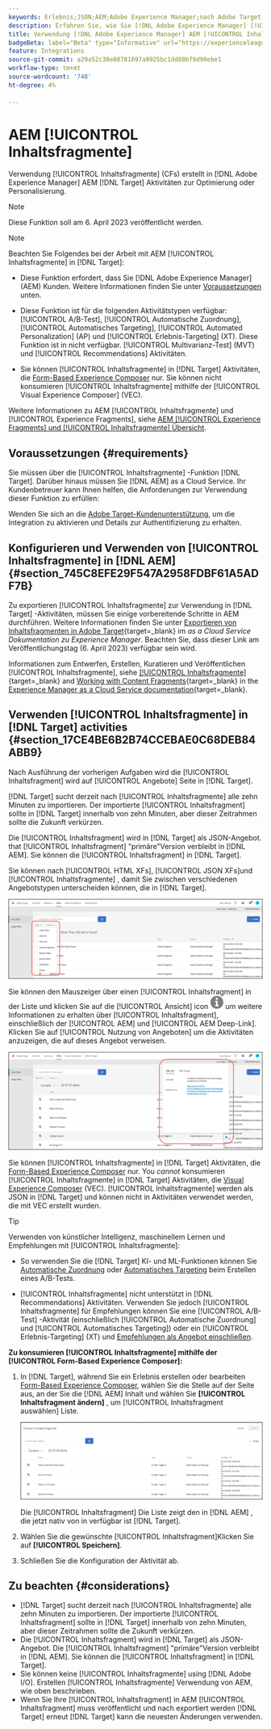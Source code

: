 ```yaml
---
keywords: Erlebnis;JSON;AEM;Adobe Experience Manager;nach Adobe Target exportieren;Inhaltsfragmente;Fragmente;CF;cf
description: Erfahren Sie, wie Sie [!DNL Adobe Experience Manager] [!UICONTROL Inhaltsfragmente] in [!DNL Adobe Target] Aktivitäten.
title: Verwendung [!DNL Adobe Experience Manager] AEM [!UICONTROL Inhaltsfragmente]?
badgeBeta: label="Beta" type="Informative" url="https://experienceleague.adobe.com/docs/target/using/introduction/intro.html#beta newtab=true" tooltip="What are Target Beta release features?"
feature: Integrations
source-git-commit: a29a52c38e80781697a9925bc1dd88bf9d99ebe1
workflow-type: tm+mt
source-wordcount: '748'
ht-degree: 4%

---
```


# AEM [!UICONTROL Inhaltsfragmente]

Verwendung [!UICONTROL Inhaltsfragmente] (CFs) erstellt in [!DNL Adobe Experience Manager] AEM [!DNL Target] Aktivitäten zur Optimierung oder Personalisierung.

>[!NOTE]
>
>Diese Funktion soll am 6. April 2023 veröffentlicht werden.


>[!NOTE]
>
>Beachten Sie Folgendes bei der Arbeit mit AEM [!UICONTROL Inhaltsfragmente] in [!DNL Target]:
> 
>* Diese Funktion erfordert, dass Sie [!DNL Adobe Experience Manager] (AEM) Kunden. Weitere Informationen finden Sie unter [Voraussetzungen](#section_AE6F0971E1574B3AA324003599B96E5A) unten.
>
>* Diese Funktion ist für die folgenden Aktivitätstypen verfügbar: [!UICONTROL A/B-Test], [!UICONTROL Automatische Zuordnung], [!UICONTROL Automatisches Targeting], [!UICONTROL Automated Personalization] (AP) und [!UICONTROL Erlebnis-Targeting] (XT). Diese Funktion ist in nicht verfügbar. [!UICONTROL Multivarianz-Test] (MVT) und [!UICONTROL Recommendations] Aktivitäten.
>
>* Sie können [!UICONTROL Inhaltsfragmente] in [!DNL Target] Aktivitäten, die [Form-Based Experience Composer](/help/main/c-experiences/form-experience-composer.md) nur. Sie können nicht konsumieren [!UICONTROL Inhaltsfragmente] mithilfe der [!UICONTROL Visual Experience Composer] (VEC).


Weitere Informationen zu AEM [!UICONTROL Inhaltsfragmente] und [!UICONTROL Experience Fragments], siehe [AEM [!UICONTROL Experience Fragments] und [!UICONTROL Inhaltsfragmente] Übersicht](/help/main/c-integrating-target-with-mac/aem/aem-experience-and-content-fragments.md).

## Voraussetzungen  {#requirements}

Sie müssen über die [!UICONTROL Inhaltsfragmente] -Funktion [!DNL Target]. Darüber hinaus müssen Sie [!DNL AEM] as a Cloud Service. Ihr Kundenbetreuer kann Ihnen helfen, die Anforderungen zur Verwendung dieser Funktion zu erfüllen:

Wenden Sie sich an die [Adobe Target-Kundenunterstützung](/help/main/cmp-resources-and-contact-information.md#reference_ACA3391A00EF467B87930A450050077C), um die Integration zu aktivieren und Details zur Authentifizierung zu erhalten.

## Konfigurieren und Verwenden von [!UICONTROL Inhaltsfragmente] in [!DNL AEM] {#section_745C8EFE29F547A2958FDBF61A5ADF7B}

Zu exportieren [!UICONTROL Inhaltsfragmente] zur Verwendung in [!DNL Target] -Aktivitäten, müssen Sie einige vorbereitende Schritte in AEM durchführen. Weitere Informationen finden Sie unter [Exportieren von Inhaltsfragmenten in Adobe Target](https://experienceleague.adobe.com/docs/experience-manager-cloud-service/content/sites/integrations/content-fragments-target.html){target=_blank} im *as a Cloud Service Dokumentation zu Experience Manager*. Beachten Sie, dass dieser Link am Veröffentlichungstag (6. April 2023) verfügbar sein wird.

Informationen zum Entwerfen, Erstellen, Kuratieren und Veröffentlichen [!UICONTROL Inhaltsfragmente], siehe [[!UICONTROL Inhaltsfragmente]](https://experienceleague.adobe.com/docs/experience-manager-cloud-service/content/sites/authoring/fundamentals/content-fragments.html?lang=en){target=_blank} and [Working with Content Fragments](https://experienceleague.adobe.com/docs/experience-manager-cloud-service/content/sites/administering/content-fragments/content-fragments.html){target=_blank} in the [Experience Manager as a Cloud Service documentation](https://experienceleague.adobe.com/docs/experience-manager-cloud-service/content/home.html){target=_blank}.

## Verwenden [!UICONTROL Inhaltsfragmente] in [!DNL Target] activities {#section_17CE4BE6B2B74CCEBAE0C68DEB84ABB9}

Nach Ausführung der vorherigen Aufgaben wird die [!UICONTROL Inhaltsfragment] wird auf [!UICONTROL Angebote] Seite in [!DNL Target].

[!DNL Target] sucht derzeit nach [!UICONTROL Inhaltsfragmente] alle zehn Minuten zu importieren. Der importierte [!UICONTROL Inhaltsfragment] sollte in [!DNL Target] innerhalb von zehn Minuten, aber dieser Zeitrahmen sollte die Zukunft verkürzen.

Die [!UICONTROL Inhaltsfragment] wird in [!DNL Target] als JSON-Angebot. that [!UICONTROL Inhaltsfragment] &quot;primäre&quot;Version verbleibt in [!DNL AEM]. Sie können die [!UICONTROL Inhaltsfragment] in [!DNL Target].

Sie können nach [!UICONTROL HTML XFs], [!UICONTROL JSON XFs]und [!UICONTROL Inhaltsfragmente] , damit Sie zwischen verschiedenen Angebotstypen unterscheiden können, die in [!DNL Target].

![Filtern nach Inhaltsfragmenttypen: HTML oder JSON in der Target-Benutzeroberfläche](/help/main/c-integrating-target-with-mac/aem/assets/fragment-types.png)

Sie können den Mauszeiger über einen [!UICONTROL Inhaltsfragment] in der Liste und klicken Sie auf die [!UICONTROL Ansicht] icon ![Infosymbol](/help/main/c-integrating-target-with-mac/aem/assets/icon-info.png) um weitere Informationen zu erhalten über [!UICONTROL Inhaltsfragment], einschließlich der [!UICONTROL AEM] und [!UICONTROL AEM Deep-Link]. Klicken Sie auf [!UICONTROL Nutzung von Angeboten] um die Aktivitäten anzuzeigen, die auf dieses Angebot verweisen.

![Popup mit Inhaltsfragmentinformationen](/help/main/c-integrating-target-with-mac/aem/assets/cf-info-popup.png)

Sie können [!UICONTROL Inhaltsfragmente] in [!DNL Target] Aktivitäten, die [Form-Based Experience Composer](/help/main/c-experiences/form-experience-composer.md) nur. You *cannot* konsumieren [!UICONTROL Inhaltsfragmente] in [!DNL Target] Aktivitäten, die [Visual Experience Composer](/help/main/c-experiences/c-visual-experience-composer/visual-experience-composer.md) (VEC). [!UICONTROL Inhaltsfragmente] werden als JSON in [!DNL Target] und können nicht in Aktivitäten verwendet werden, die mit VEC erstellt wurden.

>[!TIP]
>
>Verwenden von künstlicher Intelligenz, maschinellem Lernen und Empfehlungen mit [!UICONTROL Inhaltsfragmente]:
>
>* So verwenden Sie die [!DNL Target] KI- und ML-Funktionen können Sie [Automatische Zuordnung](/help/main/c-activities/automated-traffic-allocation/automated-traffic-allocation.md#concept_A1407678796B4C569E94CBA8A9F7F5D4) oder [Automatisches Targeting](/help/main/c-activities/auto-target/auto-target-to-optimize.md) beim Erstellen eines A/B-Tests.
>
>* [!UICONTROL Inhaltsfragmente] nicht unterstützt in [!DNL Recommendations] Aktivitäten. Verwenden Sie jedoch [!UICONTROL Inhaltsfragmente] für Empfehlungen können Sie eine [!UICONTROL A/B-Test] -Aktivität (einschließlich [!UICONTROL Automatische Zuordnung] und [!UICONTROL Automatisches Targeting]) oder ein [!UICONTROL Erlebnis-Targeting] (XT) und [Empfehlungen als Angebot einschließen](/help/main/c-recommendations/recommendations-as-an-offer.md).


**Zu konsumieren [!UICONTROL Inhaltsfragmente] mithilfe der [!UICONTROL Form-Based Experience Composer]:**

1. In [!DNL Target], während Sie ein Erlebnis erstellen oder bearbeiten [Form-Based Experience Composer](/help/main/c-experiences/form-experience-composer.md#task_FAC842A6535045B68B4C1AD3E657E56E), wählen Sie die Stelle auf der Seite aus, an der Sie die [!DNL AEM] Inhalt und wählen Sie **[!UICONTROL Inhaltsfragment ändern]** , um [!UICONTROL Inhaltsfragment auswählen] Liste.

   ![Bild &quot;content_fragment_list&quot;](/help/main/c-integrating-target-with-mac/aem/assets/choose-content-fragment.png)

   Die [!UICONTROL Inhaltsfragment] Die Liste zeigt den in [!DNL AEM] , die jetzt nativ von in verfügbar ist [!DNL Target].

1. Wählen Sie die gewünschte [!UICONTROL Inhaltsfragment]Klicken Sie auf **[!UICONTROL Speichern]**.
1. Schließen Sie die Konfiguration der Aktivität ab.

## Zu beachten {#considerations}

* [!DNL Target] sucht derzeit nach [!UICONTROL Inhaltsfragmente] alle zehn Minuten zu importieren. Der importierte [!UICONTROL Inhaltsfragment] sollte in [!DNL Target] innerhalb von zehn Minuten, aber dieser Zeitrahmen sollte die Zukunft verkürzen.
* Die [!UICONTROL Inhaltsfragment] wird in [!DNL Target] als JSON-Angebot. Die [!UICONTROL Inhaltsfragment] &quot;primäre&quot;Version verbleibt in [!DNL AEM]. Sie können die [!UICONTROL Inhaltsfragment] in [!DNL Target].
* Sie können keine [!UICONTROL Inhaltsfragmente] using [!DNL Adobe I/O]. Erstellen [!UICONTROL Inhaltsfragmente] Verwendung von AEM, wie oben beschrieben.
* Wenn Sie Ihre [!UICONTROL Inhaltsfragment] in AEM [!UICONTROL Inhaltsfragment] muss veröffentlicht und nach exportiert werden [!DNL Target] erneut [!DNL Target] kann die neuesten Änderungen verwenden.